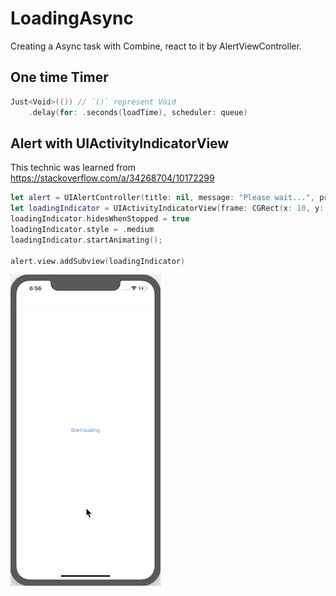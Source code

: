 #  LoadingAsync

Creating a Async task with Combine, react to it by AlertViewController.

## One time Timer
```swift
Just<Void>(()) // `()` represent Void
	.delay(for: .seconds(loadTime), scheduler: queue)
```

## Alert with UIActivityIndicatorView

This technic was learned from https://stackoverflow.com/a/34268704/10172299
```swift
let alert = UIAlertController(title: nil, message: "Please wait...", preferredStyle: .alert)
let loadingIndicator = UIActivityIndicatorView(frame: CGRect(x: 10, y: 5, width: 50, height: 50))
loadingIndicator.hidesWhenStopped = true
loadingIndicator.style = .medium
loadingIndicator.startAnimating();

alert.view.addSubview(loadingIndicator)
```
![](LoadingAsync-iOS.gif)

